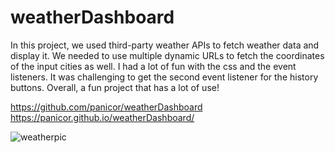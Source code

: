 # weatherDashboard

In this project, we used third-party weather APIs to fetch weather data and display it. We needed to use multiple dynamic URLs to fetch the coordinates of the input cities as well. I had a lot of fun with the css and the event listeners. It was challenging to get the second event listener for the history buttons. Overall, a fun project that has a lot of use!

https://github.com/panicor/weatherDashboard
https://panicor.github.io/weatherDashboard/

![weatherpic](https://user-images.githubusercontent.com/85498209/134782625-a7d98793-8ca9-455a-9f0e-d21695b2e6b4.PNG)
